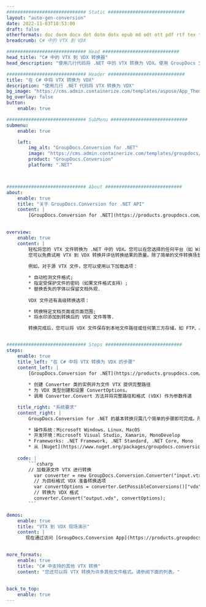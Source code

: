 ```yaml
---
############################# Static ############################
layout: "auto-gen-conversion"
date: 2022-11-03T18:53:00
draft: false
otherformats: doc docm docx dot dotm dotx epub md odt ott pdf rtf tex txt vdx vsdm vsdx vssm vssx vstm vstx vsx vtx xps
breadcrumb: C# 中的 VTX 到 VDX

############################# Head ############################
head_title: "C# 中的 VTX 到 VDX 转换器"
head_description: "使用几行代码将 .NET 中的 VTX 转换为 VDX。使用 GroupDocs 文档转换 API 转换 160 多种文件格式。"

############################# Header ############################
title: "在 C# 中将 VTX 转换为 VDX"
description: "使用几行 .NET 代码将 VTX 转换为 VDX"
bg_image: "https://cms.admin.containerize.com/templates/aspose/App_Themes/V3/images/bg/header1.png"
bg_overlay: false
button:
    enable: true

############################# SubMenu ############################
submenu:
    enable: true

    left:
        img_alt: "GroupDocs.Conversion for .NET"
        image: "https://cms.admin.containerize.com/templates/groupdocs/images/product-logos/90x90-noborder/groupdocs-conversion-net.png"
        product: "GroupDocs.Conversion"
        platform: ".NET"



############################# About ############################
about:
    enable: true
    title: "关于 GroupDocs.Conversion for .NET API"
    content: |
        [GroupDocs.Conversion for .NET](https://products.groupdocs.com/conversion/net/)可用于转换Microsoft Word、Excel、PowerPoint、PDF、Visio等格式。 GroupDocs.Conversion 是一个独立的 API，适用于需要高性能的后端和内部系统。它不依赖于任何软件，例如 Microsoft 或 Open Office。
    

overview:
    enable: true
    content: |
        轻松将您的 VTX 文件转换为 .NET 中的 VDX。您可以在您选择的任何平台（如 Windows、Linux、macOS）中仅使用几行 C# 代码行。
        您可以免费试用 VTX 到 VDX 转换并评估转换结果的质量。除了简单的文件转换场景，您还可以尝试更高级的选项来加载源 VTX 文件和保存输出 VDX 结果。 
        
        例如，对于源 VTX 文件，您可以使用以下加载选项：

        * 自动检测文件格式;
        * 指定受保护文件的密码（如果文件格式支持）;
        * 替换丢失的字体以保留文档外观.
        
        VDX 文件还有高级转换选项：

        * 转换特定文档页面或页面范围;
        * 将水印添加到转换后的 VDX 文件等等.

        转换完成后，您可以将 VDX 文件保存到本地文件路径或任何第三方存储，如 FTP、Amazon S3、Google Drive、Dropbox 等。请注意 - 将 VTX 转换为 VDX 无需安装任何额外的软件 - 如 MS Office、Open Office、Adobe Acrobat Reader 等。


############################# Steps ############################
steps:
    enable: true
    title_left: "在 C# 中将 VTX 转换为 VDX 的步骤"
    content_left: |
        [GroupDocs.Conversion for .NET](https://products.groupdocs.com/conversion/net/) 使开发人员只需几行代码即可轻松地将 VTX 文件转换为 VDX。
        
        * 创建 Converter 类的实例并为文件 VTX 提供完整路径
        * 为 VDX 类型创建和设置 ConvertOptions。
        * 调用 Converter.Convert 方法并将完整路径和格式 (VDX) 作为参数传递

    title_right: "系统要求"
    content_right: |
        GroupDocs.Conversion for .NET 的基本转换只需几个简单的步骤即可完成。所有主要平台和操作系统都支持我们的 API。在执行以下代码之前，请确保您的系统上安装了以下先决条件。

        * 操作系统：Microsoft Windows、Linux、MacOS
        * 开发环境：Microsoft Visual Studio, Xamarin, MonoDevelop
        * Frameworks: .NET Framework, .NET Standard, .NET Core, Mono
        * 从 [Nuget](https://www.nuget.org/packages/groupdocs.conversion) 获取最新的 GroupDocs.Conversion for .NET
         
    code: |
        ```csharp    
        // 加载源文件 VTX 进行转换
          var converter = new GroupDocs.Conversion.Converter("input.vtx");
          // 为目标格式 VDX 准备转换选项
          var convertOptions = converter.GetPossibleConversions()["vdx"].ConvertOptions;
          // 转换为 VDX 格式
          converter.Convert("output.vdx", convertOptions);
        ```

demos:
    enable: true
    title: "VTX 到 VDX 现场演示"
    content: |
       现在通过访问 [GroupDocs.Conversion App](https://products.groupdocs.app/conversion/family) 网站将 VTX 转换为 VDX。在线演示具有以下优点
          

more_formats:
    enable: true
    title: "C# 中支持的其他 VTX 转换"
    content: "您还可以将 VTX 转换为许多其他文件格式。请参阅下面的列表。"
       
       
back_to_top:
    enable: true
---
```

